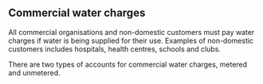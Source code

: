 ##  Commercial water charges

All commercial organisations and non-domestic customers must pay water charges
if water is being supplied for their use. Examples of non-domestic customers
includes hospitals, health centres, schools and clubs.

There are two types of accounts for commercial water charges, metered and
unmetered.
